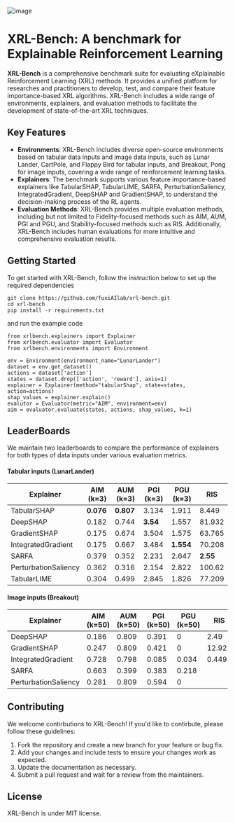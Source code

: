 ![image](https://github.com/fuxiAIlab/xrl-bench/blob/main/docs/XRL-Bench.png)

# XRL-Bench: A benchmark for Explainable Reinforcement Learning

**XRL-Bench** is a comprehensive benchmark suite for evaluating eXplainable Reinforcement Learning (XRL) methods. It provides a unified platform for researches and practitioners to develop, test, and compare their feature importance-based XRL algorithms. XRL-Bench includes a wide range of environments, explainers, and evaluation methods to facilitate the development of state-of-the-art XRL techniques.

## Key Features
- **Environments**: XRL-Bench includes diverse open-source environments based on tabular data inputs and image data inputs, such as Lunar Lander, CartPole, and Flappy Bird for tabular inputs, and Breakout, Pong for image inputs, covering a wide range of reinforcement learning tasks.
- **Explainers**: The benchmark supports various feature importance-based explainers like TabularSHAP, TabularLIME, SARFA, PerturbationSaliency, IntegratedGradient, DeepSHAP and GradientSHAP, to understand the decision-making process of the RL agents.
- **Evaluation Methods**: XRL-Bench provides multiple evaluation methods, including but not limited to Fidelity-focused methods such as AIM, AUM, PGI and PGU, and Stability-focused methods such as RIS. Additionally, XRL-Bench includes human evaluations for more intuitive and comprehensive evaluation results.

## Getting Started
To get started with XRL-Bench, follow the instruction below to set up the required dependencies 

```
git clone https://github.com/fuxiAIlab/xrl-bench.git
cd xrl-bench
pip install -r requirements.txt
```
and run the example code

```
from xrlbench.explainers import Explainer
from xrlbench.evaluator import Evaluator
from xrlbench.environments import Environment

env = Environment(environment_name="LunarLander")
dataset = env.get_dataset()
actions = dataset['action']
states = dataset.drop(['action', 'reward'], axis=1)
explainer = Explainer(method="tabularShap", state=states, action=actions)
shap_values = explainer.explain()
evalutor = Evaluator(metric="AIM", environment=env)
aim = evaluator.evaluate(states, actions, shap_values, k=1)
```

## LeaderBoards
We maintain two leaderboards to compare the performance of explainers for both types of data inputs under various evaluation metrics.
#### Tabular inputs (LunarLander)

| Explainer | AIM (k=3) | AUM (k=3)| PGI (k=3) | PGU (k=3) | RIS |
| --- | --- | --- | --- | --- | --- |
| TabularSHAP | **0.076** | **0.807** | 3.134 | 1.911 | 8.449 |
| DeepSHAP | 0.182 | 0.744 | **3.54** | 1.557 | 81.932 |
| GradientSHAP | 0.175 | 0.674 | 3.504 | 1.575 | 63.765 |
| IntegratedGradient | 0.175 | 0.667 | 3.484 | **1.554** | 70.208 |
| SARFA | 0.379 | 0.352 | 2.231 | 2.647 | **2.55** |
| PerturbationSaliency | 0.362 | 0.316 | 2.154 | 2.822 | 100.62 |
| TabularLIME | 0.304 | 0.499 | 2.845 | 1.826 | 77.209 |

#### Image inputs (Breakout)

| Explainer  | AIM (k=50) | AUM (k=50) | PGI (k=50) | PGU (k=50) | RIS |
| --- | --- | --- | --- | --- | --- |
| DeepSHAP | 0.186 | 0.809 | 0.391 | 0 | 2.49 |
| GradientSHAP | 0.247 | 0.809 | 0.421 | 0 | 12.923 |
| IntegratedGradient | 0.728 | 0.798 | 0.085 | 0.034 | 0.449 |
| SARFA | 0.663 | 0.399 | 0.383 | 0.218 |  |
| PerturbationSaliency | 0.281 | 0.809 | 0.594 | 0 |  |


## Contributing
We welcome contirbutions to XRL-Bench! If you'd like to contirbute, please follow these guidelines:

1. Fork the repository and create a new branch for your feature or bug fix.
2. Add your changes and include tests to ensure your changes work as expected.
3. Update the documentation as necessary.
4. Submit a pull request and wait for a review from the maintainers.

## License
XRL-Bench is under MIT license.


